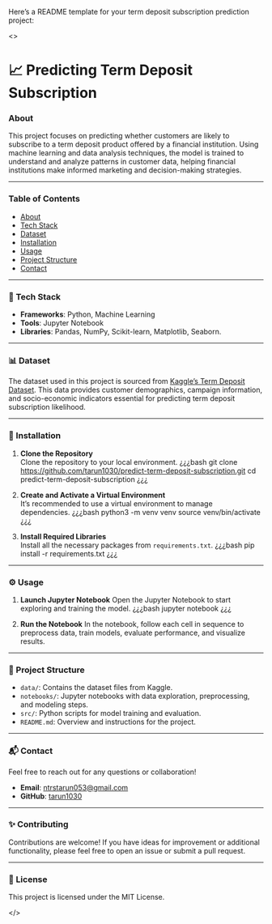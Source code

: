 Here’s a README template for your term deposit subscription prediction project:

<>

# 📈 Predicting Term Deposit Subscription

### About
This project focuses on predicting whether customers are likely to subscribe to a term deposit product offered by a financial institution. Using machine learning and data analysis techniques, the model is trained to understand and analyze patterns in customer data, helping financial institutions make informed marketing and decision-making strategies.

---

### Table of Contents
- [About](#about)
- [Tech Stack](#tech-stack)
- [Dataset](#dataset)
- [Installation](#installation)
- [Usage](#usage)
- [Project Structure](#project-structure)
- [Contact](#contact)

---

### 🚀 Tech Stack
- **Frameworks**: Python, Machine Learning
- **Tools**: Jupyter Notebook
- **Libraries**: Pandas, NumPy, Scikit-learn, Matplotlib, Seaborn.

---

### 📊 Dataset
The dataset used in this project is sourced from [Kaggle’s Term Deposit Dataset](https://www.kaggle.com/datasets/ruthgn/bank-marketing-data-set). This data provides customer demographics, campaign information, and socio-economic indicators essential for predicting term deposit subscription likelihood.

---

### 🔧 Installation

1. **Clone the Repository**  
   Clone the repository to your local environment.
   ¿¿¿bash
   git clone https://github.com/tarun1030/predict-term-deposit-subscription.git
   cd predict-term-deposit-subscription
   ¿¿¿

2. **Create and Activate a Virtual Environment**  
   It’s recommended to use a virtual environment to manage dependencies.
   ¿¿¿bash
   python3 -m venv venv
   source venv/bin/activate
   ¿¿¿

3. **Install Required Libraries**  
   Install all the necessary packages from `requirements.txt`.
   ¿¿¿bash
   pip install -r requirements.txt
   ¿¿¿

---

### ⚙️ Usage
1. **Launch Jupyter Notebook**
   Open the Jupyter Notebook to start exploring and training the model.
   ¿¿¿bash
   jupyter notebook
   ¿¿¿

2. **Run the Notebook**
   In the notebook, follow each cell in sequence to preprocess data, train models, evaluate performance, and visualize results.

---

### 📁 Project Structure

- `data/`: Contains the dataset files from Kaggle.
- `notebooks/`: Jupyter notebooks with data exploration, preprocessing, and modeling steps.
- `src/`: Python scripts for model training and evaluation.
- `README.md`: Overview and instructions for the project.

---

### 📬 Contact
Feel free to reach out for any questions or collaboration!

- **Email**: [ntrstarun053@gmail.com](mailto:ntrstarun053@gmail.com)
- **GitHub**: [tarun1030](https://github.com/tarun1030)

---

### ✨ Contributing
Contributions are welcome! If you have ideas for improvement or additional functionality, please feel free to open an issue or submit a pull request.

---

### 📝 License
This project is licensed under the MIT License.

</>
